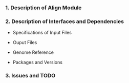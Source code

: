 ### 1. Description of Align Module

### 2. Description of Interfaces and Dependencies

- Specifications of Input Files

- Ouput Files

- Genome Reference

- Packages and Versions

### 3. Issues and TODO
